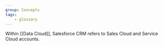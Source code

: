 ```yaml
---
group: Concepts
tags:
    - glossary
---
```

Within [[Data Cloud]], Salesforce CRM refers to Sales Cloud and Service Cloud accounts.